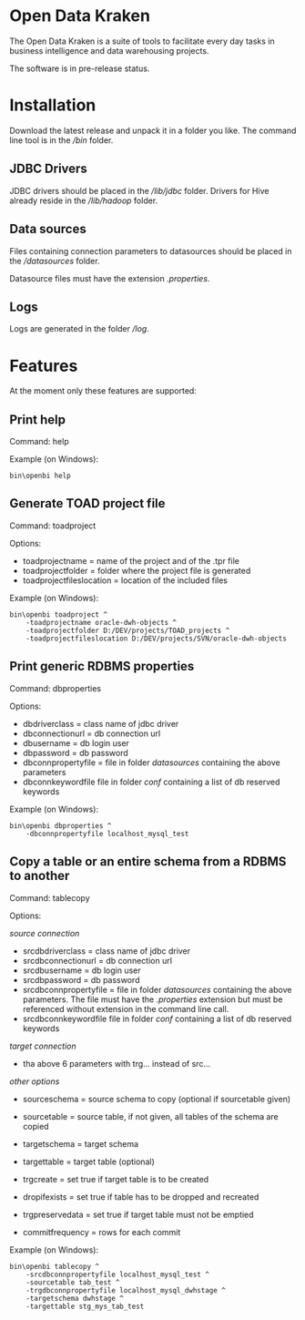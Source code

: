 # Open Data Kraken

The Open Data Kraken is a suite of tools to facilitate every day tasks in business intelligence and data warehousing projects.

The software is in pre-release status.

# Installation

Download the latest release and unpack it in a folder you like.
The command line tool is in the _/bin_ folder.

## JDBC Drivers

JDBC drivers should be placed in the _/lib/jdbc_ folder. Drivers for Hive already reside in the _/lib/hadoop_ folder.

## Data sources

Files containing connection parameters to datasources should be placed in the _/datasources_ folder.

Datasource files must have the extension _.properties_.

## Logs

Logs are generated in the folder _/log_.

# Features

At the moment only these features are supported:

## Print help
Command: help

Example (on Windows):
```
bin\openbi help
```
## Generate TOAD project file
Command: toadproject

Options:
- toadprojectname = name of the project and of the .tpr file
- toadprojectfolder = folder where the project file is generated
- toadprojectfileslocation = location of the included files

Example (on Windows):
```
bin\openbi toadproject ^
	-toadprojectname oracle-dwh-objects ^
    -toadprojectfolder D:/DEV/projects/TOAD_projects ^
    -toadprojectfileslocation D:/DEV/projects/SVN/oracle-dwh-objects
```
## Print generic RDBMS properties
Command: dbproperties

Options:
- dbdriverclass = class name of jdbc driver
- dbconnectionurl = db connection url
- dbusername = db login user
- dbpassword = db password
- dbconnpropertyfile = file in folder _datasources_ containing the above parameters
- dbconnkeywordfile file in folder _conf_ containing a list of db reserved keywords

Example (on Windows):
```
bin\openbi dbproperties ^
	-dbconnpropertyfile localhost_mysql_test
```
## Copy a table or an entire schema from a RDBMS to another
Command: tablecopy

Options:

_source connection_
- srcdbdriverclass = class name of jdbc driver
- srcdbconnectionurl = db connection url
- srcdbusername = db login user
- srcdbpassword = db password
- srcdbconnpropertyfile = file in folder _datasources_ containing the above parameters. The file must have the _.properties_ extension but must be referenced without extension in the command line call.
- srcdbconnkeywordfile file in folder _conf_ containing a list of db reserved keywords

_target connection_
- tha above 6 parameters with trg... instead of src...

_other options_
- sourceschema = source schema to copy (optional if sourcetable given)
- sourcetable = source table, if not given, all tables of the schema are copied
- targetschema = target schema
- targettable = target table (optional)

- trgcreate = set true if target table is to be created
- dropifexists = set true if table has to be dropped and recreated
- trgpreservedata = set true if target table must not be emptied
- commitfrequency = rows for each commit

Example (on Windows):
```
bin\openbi tablecopy ^
	-srcdbconnpropertyfile localhost_mysql_test ^
	-sourcetable tab_test ^
	-trgdbconnpropertyfile localhost_mysql_dwhstage ^
	-targetschema dwhstage ^
	-targettable stg_mys_tab_test
```